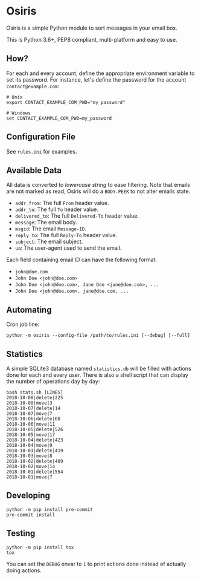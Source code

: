 # Osiris

Osiris is a simple Python module to sort messages in your email box.

This is Python 3.6+, PEP8 compliant, multi-platform and easy to use.

## How?

For each and every account, define the appropriate environment variable to set its password.
For instance, let's define the password for the account `contact@example.com`:

    # Unix
    export CONTACT_EXAMPLE_COM_PWD="my_password"

    # Windows
    set CONTACT_EXAMPLE_COM_PWD=my_password

## Configuration File

See `rules.ini` for examples.

## Available Data

All data is converted to *lowercase string* to ease filtering.
Note that emails are not marked as read, Osiris will do a `BODY.PEEK` to not alter emails state.

- `addr_from`: The full `From` header value.
- `addr_to`: The full `To` header value.
- `delivered_to`: The full `Delivered-To` header value.
- `message`: The email body.
- `msgid`: The email `Message-ID`.
- `reply_to`: The full `Reply-To` header value.
- `subject`: The email subject.
- `ua`: The user-agent used to send the email.

Each field containing email ID can have the following format:

- `john@doe.com`
- `John Doe <john@doe.com>`
- `John Doe <john@doe.com>, Jane Doe <jane@doe.com>, ... `
- `John Doe <john@doe.com>, jane@doe.com, ... `

## Automating

Cron job line:

    python -m osiris --config-file /path/to/rules.ini [--debug] [--full]

## Statistics

A simple SQLite3 database named `statistics.db` will be filled with actions done for each and every user.
There is also a shell script that can display the number of operations day by day:

    bash stats.sh [LINES]
    2018-10-08|delete|225
    2018-10-08|move|3
    2018-10-07|delete|14
    2018-10-07|move|7
    2018-10-06|delete|68
    2018-10-06|move|11
    2018-10-05|delete|526
    2018-10-05|move|17
    2018-10-04|delete|423
    2018-10-04|move|9
    2018-10-03|delete|419
    2018-10-03|move|8
    2018-10-02|delete|489
    2018-10-02|move|14
    2018-10-01|delete|554
    2018-10-01|move|7

## Developing

    python -m pip install pre-commit
    pre-commit install

## Testing

    python -m pip install tox
    tox

You can set the `DEBUG` envar to `1` to print actions done instead of actually doing actions.
